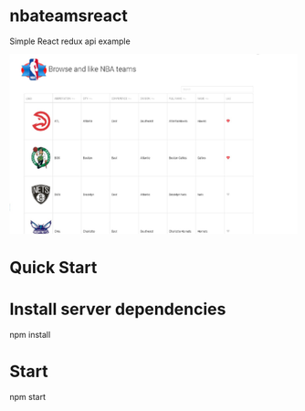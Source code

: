 # nbateamsreact
Simple React redux api example

![alt text](https://github.com/dejanlazarevic/nbateamsreact/blob/master/reactapp_img.jpg)

# Quick Start

# Install server dependencies
npm install

# Start 
npm start
